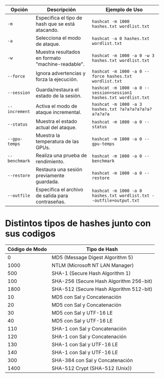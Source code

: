 | Opción        | Descripción                                       | Ejemplo de Uso                                                      |
| ------------- | ------------------------------------------------- | ------------------------------------------------------------------- |
| `-m`          | Especifica el tipo de hash que se está atacando.  | `hashcat -m 1000 hashes.txt wordlist.txt`                           |
| `-a`          | Selecciona el modo de ataque.                     | `hashcat -a 0 hashes.txt wordlist.txt`                              |
| `-w`          | Muestra resultados en formato "machine-readable". | `hashcat -m 1000 -a 0 -w 3 hashes.txt wordlist.txt`                 |
| `--force`     | Ignora advertencias y forza la ejecución.         | `hashcat -m 1000 -a 0 --force hashes.txt wordlist.txt`              |
| `--session`   | Guarda/restaura el estado de la sesión.           | `hashcat -m 1000 -a 0 --session=session1 hashes.txt wordlist.txt`   |
| `--increment` | Activa el modo de ataque incremental.             | `hashcat -m 1000 -a 3 hashes.txt ?a?a?a?a?a?a?a?a?a?a`              |
| `--status`    | Muestra el estado actual del ataque.              | `hashcat -m 1000 -a 0 --status`                                     |
| `--gpu-temps` | Muestra la temperatura de las GPUs.               | `hashcat -m 1000 -a 0 --gpu-temps`                                  |
| `--benchmark` | Realiza una prueba de rendimiento.                | `hashcat -m 1000 -a 0 --benchmark`                                  |
| `--restore`   | Restaura una sesión previamente guardada.         | `hashcat -m 1000 -a 0 --restore`                                    |
| `--outfile`   | Especifica el archivo de salida para contraseñas. | `hashcat -m 1000 -a 0 hashes.txt wordlist.txt --outfile=output.txt` |


# Distintos tipos de hashes junto con sus  codigos


| Código de Modo | Tipo de Hash                       |
|-----------------|------------------------------------|
| 0               | MD5 (Message Digest Algorithm 5)   |
| 1000            | NTLM (Microsoft NT LAN Manager)    |
| 500             | SHA-1 (Secure Hash Algorithm 1)    |
| 100             | SHA-256 (Secure Hash Algorithm 256-bit) |
| 1800            | SHA-512 (Secure Hash Algorithm 512-bit) |
| 10              | MD5 con Sal y Concatenación        |
| 20              | MD5 con Sal y Concatenación        |
| 30              | MD5 con Sal y UTF-16 LE            |
| 40              | MD5 con Sal y UTF-16 LE            |
| 110             | SHA-1 con Sal y Concatenación      |
| 120             | SHA-1 con Sal y Concatenación      |
| 130             | SHA-1 con Sal y UTF-16 LE           |
| 140             | SHA-1 con Sal y UTF-16 LE           |
| 300             | SHA-384 con Sal y Concatenación    |
| 1400            | SHA-512 Crypt (SHA-512 (Unix))     |

